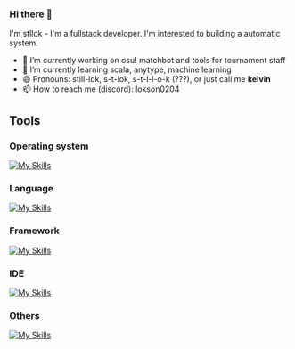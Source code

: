 ### Hi there 👋

I'm stllok - I'm a fullstack developer. I'm interested to building a automatic system.

- 🔭 I’m currently working on osu! matchbot and tools for tournament staff
- 🌱 I’m currently learning scala, anytype, machine learning
- 😄 Pronouns: still-lok, s-t-lok, s-t-l-l-o-k (???), or just call me **kelvin**
- 📫 How to reach me (discord): lokson0204

## Tools

### Operating system
[![My Skills](https://skillicons.dev/icons?i=linux,windows)](https://skillicons.dev)

### Language
[![My Skills](https://skillicons.dev/icons?i=js,ts,html,css,rust,scala,python,lua,java,php)](https://skillicons.dev)

### Framework
[![My Skills](https://skillicons.dev/icons?i=svelte,tailwind,sass,tauri)](https://skillicons.dev)

### IDE
[![My Skills](https://skillicons.dev/icons?i=vscode,emacs)](https://skillicons.dev)

### Others
[![My Skills](https://skillicons.dev/icons?i=docker,mysql,postgres,git)](https://skillicons.dev)


<!--
**stllok/stllok** is a ✨ _special_ ✨ repository because its `README.md` (this file) appears on your GitHub profile.

Here are some ideas to get you started:

- 🔭 I’m currently working on ...
- 🌱 I’m currently learning ...
- 👯 I’m looking to collaborate on ...
- 🤔 I’m looking for help with ...
- 💬 Ask me about ...
- 📫 How to reach me: ...
- 😄 Pronouns: ...
- ⚡ Fun fact: ...
-->
